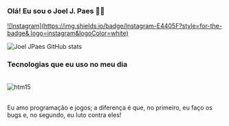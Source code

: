 ### Olá! Eu sou o Joel J. Paes 🙋‍♂️


[![Instagram](https://img.shields.io/badge/Instagram-E4405F?style=for-the-badge&
logo=instagram&logoColor=white)](https://www.instagram.com/yualpaes)

![Joel JPaes GitHub stats](https://github-readme-stats.vercel.app/api?username=JoelPaes&show_icons=true&theme=merko)


### Tecnologias que eu uso no meu dia

<div style="display: inline_block"><br/>
<img align="center" alt="htm15" src="https://img.shields.io/badge/Python-3776AB?style=for-the-badge&logo=python&logoColor=white" />
</div><br/>

Eu amo programação e jogos; a diferença é que, no primeiro, eu faço os bugs e, no segundo, eu luto contra eles!
